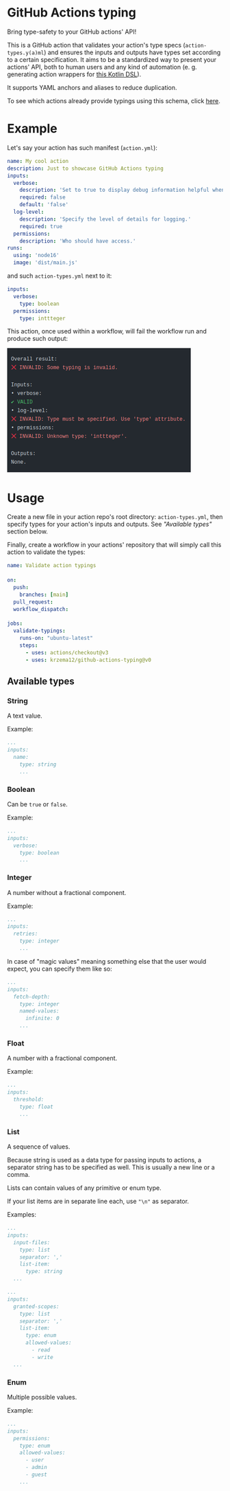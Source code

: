 # GitHub Actions typing

Bring type-safety to your GitHub actions' API!

This is a GitHub action that validates your action's type specs (`action-types.y(a)ml`) and ensures the inputs and
outputs have types set according to a certain specification.
It aims to be a standardized way to present your actions' API, both to human users and any kind of automation (e. g. generating action wrappers for [this Kotlin DSL](https://github.com/krzema12/github-workflows-kt)).

It supports YAML anchors and aliases to reduce duplication.

To see which actions already provide typings using this schema, click [here](https://github.com/krzema12/github-actions-typing/network/dependents).

# Example

Let's say your action has such manifest (`action.yml`):

```yaml
name: My cool action
description: Just to showcase GitHub Actions typing
inputs:
  verbose:
    description: 'Set to true to display debug information helpful when troubleshooting issues with this action.'
    required: false
    default: 'false'
  log-level:
    description: 'Specify the level of details for logging.'
    required: true
  permissions:
    description: 'Who should have access.'
runs:
  using: 'node16'
  image: 'dist/main.js'
```

and such `action-types.yml` next to it:

```yaml
inputs:
  verbose:
    type: boolean
  permissions:
    type: inttteger
```

This action, once used within a workflow, will fail the workflow run and produce such output:

![Example output](docs/ExampleOutput.png)

# Usage

Create a new file in your action repo's root directory: `action-types.yml`, then specify types for your
action's inputs and outputs. See _"Available types"_ section below.

Finally, create a workflow in your actions' repository that will simply call this action to validate the types:

```yaml
name: Validate action typings

on:
  push:
    branches: [main]
  pull_request:
  workflow_dispatch:

jobs:
  validate-typings:
    runs-on: "ubuntu-latest"
    steps:
      - uses: actions/checkout@v3
      - uses: krzema12/github-actions-typing@v0
```

## Available types

### String

A text value.

Example:

```yaml
...
inputs:
  name:
    type: string
    ...
```

### Boolean

Can be `true` or `false`.

Example:

```yaml
...
inputs:
  verbose:
    type: boolean
    ...
```

### Integer

A number without a fractional component.

Example:

```yaml
...
inputs:
  retries:
    type: integer
    ...
```

In case of "magic values" meaning something else that the user would expect, you can specify them like so:

```yaml
...
inputs:
  fetch-depth:
    type: integer
    named-values:
      infinite: 0
    ...
```

### Float

A number with a fractional component.

Example:

```yaml
...
inputs:
  threshold:
    type: float
    ...
```

### List

A sequence of values.

Because string is used as a data type for passing inputs to actions, a separator string has to be
specified as well. This is usually a new line or a comma.

Lists can contain values of any primitive or enum type.

If your list items are in separate line each, use `"\n"` as separator.

Examples:

```yaml
...
inputs:
  input-files:
    type: list
    separator: ','
    list-item:
      type: string
  ...
```

```yaml
...
inputs:
  granted-scopes:
    type: list
    separator: ','
    list-item:
      type: enum
      allowed-values:
        - read
        - write
  ...
```

### Enum

Multiple possible values.

Example:
```yaml
...
inputs:
  permissions:
    type: enum
    allowed-values:
      - user
      - admin
      - guest
    ...
```
